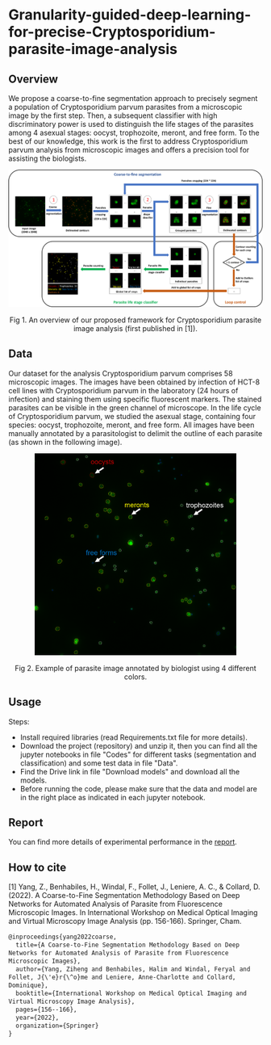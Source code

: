# Granularity-guided-deep-learning-for-precise-Cryptosporidium-parasite-image-analysis




## Overview
 We propose a coarse-to-fine segmentation approach to precisely segment a population of Cryptosporidium parvum parasites from a microscopic image by the first step. Then, a subsequent classifier with high discriminatory power is used to distinguish the life stages of the parasites among 4 asexual stages: oocyst, trophozoite, meront, and free form. To the best of our knowledge, this work is the first to address Cryptosporidium parvum analysis from microscopic images and offers a precision tool for assisting the biologists.  
 
<div align=center> 
 <img src="https://github.com/jtyytim/CryptosporidiumNet/blob/main/Overview.png" width="900px">
 
Fig 1. An overview of our proposed framework for Cryptosporidium parasite image analysis (first published in [1]). 
</div>

## Data
 Our dataset for the analysis Cryptosporidium parvum comprises 58 microscopic images. The images have been obtained by infection of HCT-8 cell lines with Cryptosporidium parvum in the laboratory (24 hours of infection) and staining them using specific fluorescent markers. The stained parasites can be visible in the green channel of microscope. In the life cycle of Cryptosporidium parvum, we studied the asexual stage, containing four species: oocyst, trophozoite, meront, and free form. All images have been manually annotated by a parasitologist to delimit the outline of each parasite (as shown in the following image).
 
<div align=center> 
 <img src="https://github.com/jtyytim/CryptosporidiumNet/blob/main/Annotation.png" width="400px">
 
Fig 2. Example of parasite image annotated by biologist using 4 different colors. 
</div>

## Usage
 Steps:
 - Install required libraries (read Requirements.txt file for more details).
 - Download the project (repository) and unzip it, then you can find all the jupyter notebooks in file "Codes" for different tasks (segmentation and classification) and some test data in file "Data".
 - Find the Drive link in file "Download models" and download all the models.
 - Before running the code, please make sure that the data and model are in the right place as indicated in each jupyter notebook.
 
 ## Report
 You can find more details of experimental performance in the [report](https://github.com/jtyytim/CryptosporidiumNet/blob/main/Experimental%20performance.pdf).

## How to cite
[1] Yang, Z., Benhabiles, H., Windal, F., Follet, J., Leniere, A. C., & Collard, D. (2022). A Coarse-to-Fine Segmentation Methodology Based on Deep Networks for Automated Analysis of Parasite from Fluorescence Microscopic Images. In International Workshop on Medical Optical Imaging and Virtual Microscopy Image Analysis (pp. 156-166). Springer, Cham.  
```
@inproceedings{yang2022coarse,
  title={A Coarse-to-Fine Segmentation Methodology Based on Deep Networks for Automated Analysis of Parasite from Fluorescence Microscopic Images},
  author={Yang, Ziheng and Benhabiles, Halim and Windal, Feryal and Follet, J{\'e}r{\^o}me and Leniere, Anne-Charlotte and Collard, Dominique},
  booktitle={International Workshop on Medical Optical Imaging and Virtual Microscopy Image Analysis},
  pages={156--166},
  year={2022},
  organization={Springer}
}
```
